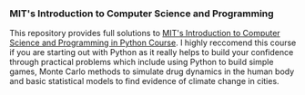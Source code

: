 ### MIT's Introduction to Computer Science and Programming

This repository provides full solutions to  [MIT's Introduction to Computer Science and Programming in Python Course](https://ocw.mit.edu/courses/electrical-engineering-and-computer-science/6-0001-introduction-to-computer-science-and-programming-in-python-fall-2016/). I highly reccomend this course if you are starting out with Python as it really helps to build your confidence through practical problems which include using Python to build simple games, Monte Carlo methods to simulate drug dynamics in the human body and basic statistical models to find evidence of climate change in cities.
